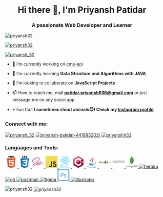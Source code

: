 <h1 align="center">Hi there 👋, I'm Priyansh Patidar</h1>
<h3 align="center">A passionate Web Developer and Learner</h3>

<p align="left"> <img src="https://komarev.com/ghpvc/?username=priyansh32&label=Profile%20views&color=0e75b6&style=flat" alt="priyansh32" /> </p>

<p align="left"> <a href="https://github.com/ryo-ma/github-profile-trophy"><img src="https://github-profile-trophy.vercel.app/?username=priyansh32" alt="priyansh32" /></a> </p>

<p align="left"> <a href="https://twitter.com/priyansh_32" target="blank"><img src="https://img.shields.io/twitter/follow/priyansh_32?logo=twitter&style=for-the-badge" alt="priyansh_32" /></a> </p>

- 🔭 I’m currently working on [cms-api](https://github.com/nitk-kode/cms-api)

- 🌱 I’m currently learning **Data Structure and Algorithms with JAVA**

- 👯 I’m looking to collaborate on **JavaScript Projects**

- 📫 How to reach me, mail **patidar.priyansh936@gmail.com** or just message me on any social app

- ⚡ Fun fact **I sometimes shoot animals😈! Check my [Instagram profile](https://instagram.com/priyanshh32)**

<h3 align="left">Connect with me:</h3>
<p align="left">
<a href="https://twitter.com/priyansh_32" target="blank"><img align="center" src="https://raw.githubusercontent.com/rahuldkjain/github-profile-readme-generator/master/src/images/icons/Social/twitter.svg" alt="priyansh_32" height="30" width="40" /></a>
<a href="https://linkedin.com/in/priyansh-patidar-441983202/" target="blank"><img align="center" src="https://raw.githubusercontent.com/rahuldkjain/github-profile-readme-generator/master/src/images/icons/Social/linked-in-alt.svg" alt="priyansh-patidar-441983202/" height="30" width="40" /></a>
<a href="https://instagram.com/priyanshh32" target="blank"><img align="center" src="https://raw.githubusercontent.com/rahuldkjain/github-profile-readme-generator/master/src/images/icons/Social/instagram.svg" alt="priyanshh32" height="30" width="40" /></a>
</p>

<h3 align="left">Languages and Tools:</h3>
<p align="left">
<a href="https://www.w3.org/html/" target="_blank">
<img src="https://raw.githubusercontent.com/devicons/devicon/master/icons/html5/html5-original-wordmark.svg" alt="html5" width="40" height="40"/>
</a>
<a href="https://www.w3schools.com/css/" target="_blank"> 
<img src="https://raw.githubusercontent.com/devicons/devicon/master/icons/css3/css3-original-wordmark.svg" alt="css3" width="40" height="40"/>
</a>
<a href="https://sass-lang.com" target="_blank">
<img src="https://raw.githubusercontent.com/devicons/devicon/master/icons/sass/sass-original.svg" alt="sass" width="40" height="40"/>
</a>
<a href="https://developer.mozilla.org/en-US/docs/Web/JavaScript" target="_blank">
<img src="https://raw.githubusercontent.com/devicons/devicon/master/icons/javascript/javascript-original.svg" alt="javascript" width="40" height="40"/>
</a>
<a href="https://reactjs.org/" target="_blank">
<img src="https://raw.githubusercontent.com/devicons/devicon/master/icons/react/react-original-wordmark.svg" alt="react" width="40" height="40"/>
</a>
<a href="https://www.w3schools.com/cpp/" target="_blank"> 
<img src="https://raw.githubusercontent.com/devicons/devicon/master/icons/cplusplus/cplusplus-original.svg" alt="cplusplus" width="40" height="40"/>
</a>
<a href="https://www.java.com" target="_blank"> 
<img src="https://raw.githubusercontent.com/devicons/devicon/master/icons/java/java-original.svg" alt="java" width="40" height="40"/>
</a>
<a href="https://nodejs.org" target="_blank">
<img src="https://raw.githubusercontent.com/devicons/devicon/master/icons/nodejs/nodejs-original-wordmark.svg" alt="nodejs" width="40" height="40"/>
</a>
<a href="https://expressjs.com" target="_blank">
<img src="https://raw.githubusercontent.com/devicons/devicon/master/icons/express/express-original-wordmark.svg" alt="express" width="40" height="40"/>
</a>
<a href="https://www.mongodb.com/" target="_blank">
<img src="https://raw.githubusercontent.com/devicons/devicon/master/icons/mongodb/mongodb-original-wordmark.svg" alt="mongodb" width="40" height="40"/> 
</a>
<a href="https://heroku.com" target="_blank">
<img src="https://www.vectorlogo.zone/logos/heroku/heroku-icon.svg" alt="heroku" width="40" height="40"/>
</a>
<a href="https://git-scm.com/" target="_blank">
<img src="https://www.vectorlogo.zone/logos/git-scm/git-scm-icon.svg" alt="git" width="40" height="40"/>
</a> 
<a href="https://postman.com" target="_blank">
<img src="https://www.vectorlogo.zone/logos/getpostman/getpostman-icon.svg" alt="postman" width="40" height="40"/>
</a>
<a href="https://www.figma.com/" target="_blank">
<img src="https://www.vectorlogo.zone/logos/figma/figma-icon.svg" alt="figma" width="40" height="40"/> 
</a>
<a href="https://www.photoshop.com/en" target="_blank">
<img src="https://raw.githubusercontent.com/devicons/devicon/master/icons/photoshop/photoshop-line.svg" alt="photoshop" width="40" height="40"/>
</a>
<a href="https://www.adobe.com/in/products/illustrator.html" target="_blank">
<img src="https://www.vectorlogo.zone/logos/adobe_illustrator/adobe_illustrator-icon.svg" alt="illustrator" width="40" height="40"/>
</a>
</p>

<p><img align="left" src="https://github-readme-stats.vercel.app/api/top-langs?username=priyansh32&show_icons=true&locale=en&layout=compact" alt="priyansh32" /></p>

<p>&nbsp;<img align="center" src="https://github-readme-stats.vercel.app/api?username=priyansh32&show_icons=true&locale=en" alt="priyansh32" /></p>


